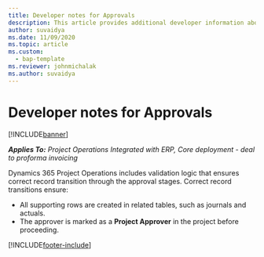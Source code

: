 ```yaml
---
title: Developer notes for Approvals
description: This article provides additional developer information about working with approvals.
author: suvaidya
ms.date: 11/09/2020
ms.topic: article
ms.custom: 
  - bap-template
ms.reviewer: johnmichalak
ms.author: suvaidya
---
```


# Developer notes for Approvals

[!INCLUDE[banner](../includes/banner.md)]

_**Applies To:** Project Operations Integrated with ERP, Core deployment - deal to proforma invoicing_

Dynamics 365 Project Operations includes validation logic that ensures correct record transition through the approval stages. Correct record transitions ensure: 

  - All supporting rows are created in related tables, such as journals and actuals.
  - The approver is marked as a **Project Approver** in the project before proceeding.


[!INCLUDE[footer-include](../includes/footer-banner.md)]
